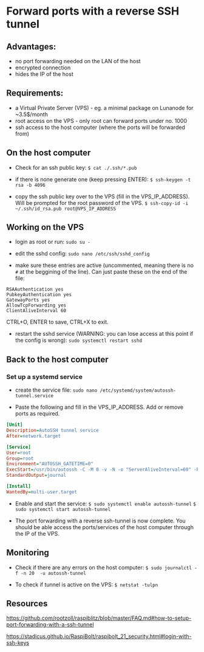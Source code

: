 # Forward ports with a reverse SSH tunnel

## Advantages:

* no port forwarding needed on the LAN of the host
* encrypted connection
* hides the IP of the host

## Requirements:

* a Virtual Private Server (VPS) - eg. a minimal package on Lunanode for ~3.5$/month
* root access on the VPS - only root can forward ports under no. 1000
* ssh access to the host computer (where the ports will be forwarded from)

## On the host computer

* Check for an ssh public key:
`$ cat ./.ssh/*.pub`

* if there is none generate one (keep pressing ENTER):
`$ ssh-keygen -t rsa -b 4096`

* copy the ssh public key over to the VPS (fill in the VPS_IP_ADDRESS).
Will be prompted for the root password of the VPS.
`$ ssh-copy-id -i ~/.ssh/id_rsa.pub root@VPS_IP_ADDRESS`

## Working on the VPS

* login as root or run:
`sudo su -`

* edit the sshd config:
`sudo nano /etc/ssh/sshd_config`

* make sure these entries are active (uncommented, meaning there is no `#` at the beggining of the line).
Can just paste these on the end of the file:

```
RSAAuthentication yes
PubkeyAuthentication yes
GatewayPorts yes
AllowTcpForwarding yes
ClientAliveInterval 60
```

CTRL+O, ENTER to save, CTRL+X to exit.

* restart the sshd service (WARNING: you can lose access at this point if the config is wrong):
`sudo systemctl restart sshd`

## Back to the host computer

### Set up a systemd service

* create the service file:
`sudo nano /etc/systemd/system/autossh-tunnel.service`

* Paste the following and fill in the VPS_IP_ADDRESS.
Add or remove ports as required.

```ini
[Unit]
Description=AutoSSH tunnel service
After=network.target

[Service]
User=root
Group=root
Environment="AUTOSSH_GATETIME=0"
ExecStart=/usr/bin/autossh -C -M 0 -v -N -o "ServerAliveInterval=60" -R 9735:localhost:9735 -R 443:localhost:443 -R 80:localhost:80 -R root@VPS_IP_ADDRESS
StandardOutput=journal

[Install]
WantedBy=multi-user.target
```

* Enable and start the service:
`$ sudo systemctl enable autossh-tunnel`
`$ sudo systemctl start autossh-tunnel`

* The port forwarding with a reverse ssh-tunnel is now complete.
You should be able access the ports/services of the host computer through the IP of the VPS.

## Monitoring

* Check if there are any errors on the host computer:
`$ sudo journalctl -f -n 20  -u autossh-tunnel`

* To check if tunnel is active on the VPS:
`$ netstat -tulpn`

## Resources

https://github.com/rootzoll/raspiblitz/blob/master/FAQ.md#how-to-setup-port-forwarding-with-a-ssh-tunnel

https://stadicus.github.io/RaspiBolt/raspibolt_21_security.html#login-with-ssh-keys
